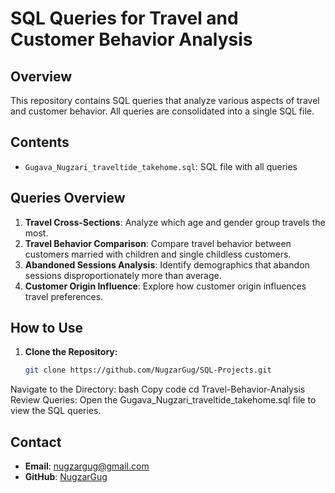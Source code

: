 # SQL Queries for Travel and Customer Behavior Analysis

## Overview

This repository contains SQL queries that analyze various aspects of travel and customer behavior. All queries are consolidated into a single SQL file.

## Contents

- `Gugava_Nugzari_traveltide_takehome.sql`: SQL file with all queries

## Queries Overview

1. **Travel Cross-Sections**: Analyze which age and gender group travels the most.
2. **Travel Behavior Comparison**: Compare travel behavior between customers married with children and single childless customers.
3. **Abandoned Sessions Analysis**: Identify demographics that abandon sessions disproportionately more than average.
4. **Customer Origin Influence**: Explore how customer origin influences travel preferences.

## How to Use

1. **Clone the Repository:**
   ```bash
   git clone https://github.com/NugzarGug/SQL-Projects.git
Navigate to the Directory:
bash
Copy code
cd Travel-Behavior-Analysis
Review Queries:
Open the Gugava_Nugzari_traveltide_takehome.sql file to view the SQL queries.
## Contact

- **Email**: nugzargug@gmail.com
- **GitHub**: [NugzarGug](https://github.com/NugzarGug)
